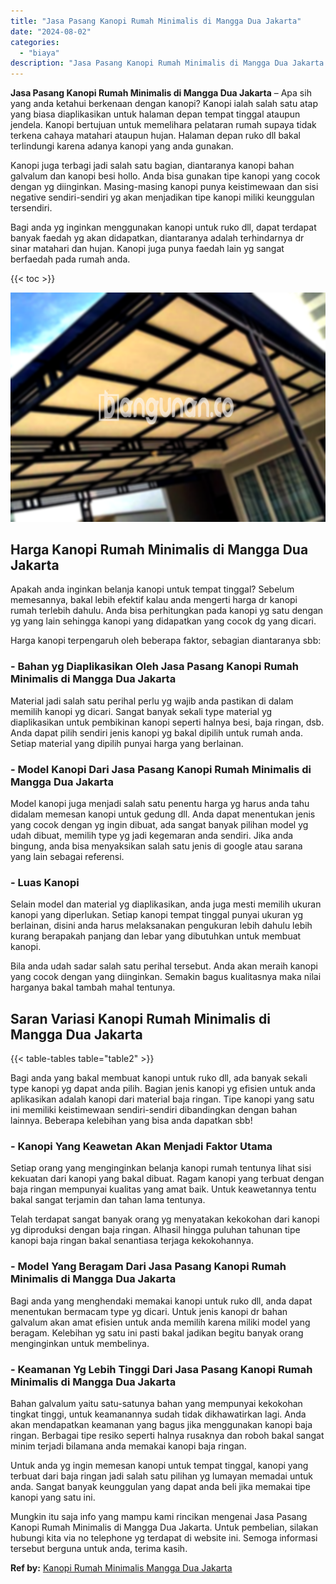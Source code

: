 ```yaml
---
title: "Jasa Pasang Kanopi Rumah Minimalis di Mangga Dua Jakarta"
date: "2024-08-02"
categories: 
  - "biaya"
description: "Jasa Pasang Kanopi Rumah Minimalis di Mangga Dua Jakarta. Mungkin itu saja info yang mampu kami rincikan mengenai Jasa Pasang Kanopi Rumah Minimalis di Mangg..."
---
```


**Jasa Pasang Kanopi Rumah Minimalis di Mangga Dua Jakarta** – Apa sih yang anda ketahui berkenaan dengan kanopi? Kanopi ialah salah satu atap yang biasa diaplikasikan untuk halaman depan tempat tinggal ataupun jendela. Kanopi bertujuan untuk memelihara pelataran rumah supaya tidak terkena cahaya matahari ataupun hujan. Halaman depan ruko dll bakal terlindungi karena adanya kanopi yang anda gunakan.

Kanopi juga terbagi jadi salah satu bagian, diantaranya kanopi bahan galvalum dan kanopi besi hollo. Anda bisa gunakan tipe kanopi yang cocok dengan yg diinginkan. Masing-masing kanopi punya keistimewaan dan sisi negative sendiri-sendiri yg akan menjadikan tipe kanopi miliki keunggulan tersendiri.

Bagi anda yg inginkan menggunakan kanopi untuk ruko dll, dapat terdapat banyak faedah yg akan didapatkan, diantaranya adalah terhindarnya dr sinar matahari dan hujan. Kanopi juga punya faedah lain yg sangat berfaedah pada rumah anda.

{{< toc >}}

![Jasa Pasang Kanopi Rumah Minimalis di Mangga Dua Jakarta](/images/harga-kanopi-minimalis-30.png)

## Harga Kanopi Rumah Minimalis di Mangga Dua Jakarta

Apakah anda inginkan belanja kanopi untuk tempat tinggal? Sebelum memesannya, bakal lebih efektif kalau anda mengerti harga dr kanopi rumah terlebih dahulu. Anda bisa perhitungkan pada kanopi yg satu dengan yg yang lain sehingga kanopi yang didapatkan yang cocok dg yang dicari.

Harga kanopi terpengaruh oleh beberapa faktor, sebagian diantaranya sbb:

### \- Bahan yg Diaplikasikan Oleh Jasa Pasang Kanopi Rumah Minimalis di Mangga Dua Jakarta

Material jadi salah satu perihal perlu yg wajib anda pastikan di dalam memilih kanopi yg dicari. Sangat banyak sekali type material yg diaplikasikan untuk pembikinan kanopi seperti halnya besi, baja ringan, dsb. Anda dapat pilih sendiri jenis kanopi yg bakal dipilih untuk rumah anda. Setiap material yang dipilih punyai harga yang berlainan.

### \- Model Kanopi Dari Jasa Pasang Kanopi Rumah Minimalis di Mangga Dua Jakarta

Model kanopi juga menjadi salah satu penentu harga yg harus anda tahu didalam memesan kanopi untuk gedung dll. Anda dapat menentukan jenis yang cocok dengan yg ingin dibuat, ada sangat banyak pilihan model yg udah dibuat, memilih type yg jadi kegemaran anda sendiri. Jika anda bingung, anda bisa menyaksikan salah satu jenis di google atau sarana yang lain sebagai referensi.

### \- Luas Kanopi

Selain model dan material yg diaplikasikan, anda juga mesti memilih ukuran kanopi yang diperlukan. Setiap kanopi tempat tinggal punyai ukuran yg berlainan, disini anda harus melaksanakan pengukuran lebih dahulu lebih kurang berapakah panjang dan lebar yang dibutuhkan untuk membuat kanopi.

Bila anda udah sadar salah satu perihal tersebut. Anda akan meraih kanopi yang cocok dengan yang diinginkan. Semakin bagus kualitasnya maka nilai harganya bakal tambah mahal tentunya.

## Saran Variasi Kanopi Rumah Minimalis di Mangga Dua Jakarta

{{< table-tables table="table2" >}}

Bagi anda yang bakal membuat kanopi untuk ruko dll, ada banyak sekali type kanopi yg dapat anda pilih. Bagian jenis kanopi yg efisien untuk anda aplikasikan adalah kanopi dari material baja ringan. Tipe kanopi yang satu ini memiliki keistimewaan sendiri-sendiri dibandingkan dengan bahan lainnya. Beberapa kelebihan yang bisa anda dapatkan sbb!

### \- Kanopi Yang Keawetan Akan Menjadi Faktor Utama

Setiap orang yang menginginkan belanja kanopi rumah tentunya lihat sisi kekuatan dari kanopi yang bakal dibuat. Ragam kanopi yang terbuat dengan baja ringan mempunyai kualitas yang amat baik. Untuk keawetannya tentu bakal sangat terjamin dan tahan lama tentunya.

Telah terdapat sangat banyak orang yg menyatakan kekokohan dari kanopi yg diproduksi dengan baja ringan. Alhasil hingga puluhan tahunan tipe kanopi baja ringan bakal senantiasa terjaga kekokohannya.

### \- Model Yang Beragam Dari Jasa Pasang Kanopi Rumah Minimalis di Mangga Dua Jakarta

Bagi anda yang menghendaki memakai kanopi untuk ruko dll, anda dapat menentukan bermacam type yg dicari. Untuk jenis kanopi dr bahan galvalum akan amat efisien untuk anda memilih karena miliki model yang beragam. Kelebihan yg satu ini pasti bakal jadikan begitu banyak orang menginginkan untuk membelinya.

### \- Keamanan Yg Lebih Tinggi Dari Jasa Pasang Kanopi Rumah Minimalis di Mangga Dua Jakarta

Bahan galvalum yaitu satu-satunya bahan yang mempunyai kekokohan tingkat tinggi, untuk keamanannya sudah tidak dikhawatirkan lagi. Anda akan mendapatkan keamanan yang bagus jika menggunakan kanopi baja ringan. Berbagai tipe resiko seperti halnya rusaknya dan roboh bakal sangat minim terjadi bilamana anda memakai kanopi baja ringan.

Untuk anda yg ingin memesan kanopi untuk tempat tinggal, kanopi yang terbuat dari baja ringan jadi salah satu pilihan yg lumayan memadai untuk anda. Sangat banyak keunggulan yang dapat anda beli jika memakai tipe kanopi yang satu ini.

Mungkin itu saja info yang mampu kami rincikan mengenai Jasa Pasang Kanopi Rumah Minimalis di Mangga Dua Jakarta. Untuk pembelian, silakan hubungi kita via no telephone yg terdapat di website ini. Semoga informasi tersebut berguna untuk anda, terima kasih.

**Ref by:**  [Kanopi Rumah Minimalis Mangga Dua Jakarta](https://id.wikipedia.org/wiki/Kanopi)
